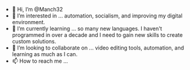 - 👋 Hi, I’m @Manch32
- 👀 I’m interested in ... automation, socialism, and improving my digital environment.
- 🌱 I’m currently learning ... so many new languages. I haven't programmed in over a decade and I need to gain new skills to create custom solutions.
- 💞️ I’m looking to collaborate on ... video editing tools, automation, and learning as much as I can.
- 📫 How to reach me ... 

<!---
Manch32/Manch32 is a ✨ special ✨ repository because its `README.md` (this file) appears on your GitHub profile.
You can click the Preview link to take a look at your changes.
--->
